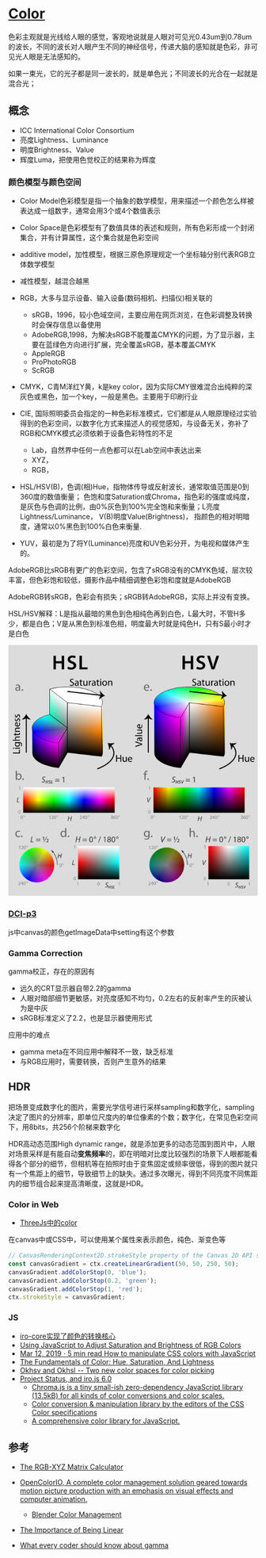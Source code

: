 # [Color](https://www.color.org/index.xalter)

色彩主观就是光线给人眼的感觉，客观地说就是人眼对可见光0.43um到0.78um的波长，不同的波长对人眼产生不同的神经信号，传递大脑的感知就是色彩，非可见光人眼是无法感知的。

如果一束光，它的光子都是同一波长的，就是单色光；不同波长的光合在一起就是混合光；

## 概念

- ICC International Color Consortium
- 亮度Lightness、Luminance
- 明度Brightness、Value
- 辉度Luma，把使用色觉校正的结果称为辉度

### 颜色模型与颜色空间

- Color Model色彩模型是指一个抽象的数学模型，用来描述一个颜色怎么样被表达成一组数字，通常会用3个或4个数值表示
- Color Space是色彩模型有了数值具体的表述和规则，所有色彩形成一个封闭集合，并有计算属性，这个集合就是色彩空间

- additive model，加性模型，根据三原色原理规定一个坐标轴分别代表RGB立体数学模型
- 减性模型，越混合越黑
- RGB，大多与显示设备、输入设备(数码相机、扫描仪)相关联的
    - sRGB，1996，较小色域空间，主要应用在网页浏览，在色彩调整及转换时会保存信息以备使用
    - AdobeRGB,1998，为解决sRGB不能覆盖CMYK的问题，为了显示器，主要在蓝绿色方向进行扩展，完全覆盖sRGB，基本覆盖CMYK
    - AppleRGB
    - ProPhotoRGB
    - ScRGB
- CMYK，C青M洋红Y黄，k是key color，因为实际CMY很难混合出纯粹的深灰色或黑色，加一个key，一般是黑色。主要用于印刷行业
- CIE, 国际照明委员会指定的一种色彩标准模式，它们都是从人眼原理经过实验得到的色彩空间，以数字化方式来描述人的视觉感知，与设备无关，弥补了RGB和CMYK模式必须依赖于设备色彩特性的不足
    - Lab，自然界中任何一点色都可以在Lab空间中表达出来
    - XYZ，
    - RGB，
- HSL/HSV(B)，色调(相)Hue，指物体传导或反射波长，通常取值范围是0到360度的数值衡量； 色饱和度Saturation或Chroma，指色彩的强度或纯度，是灰色与色调的比例，由0%灰色到100%完全饱和来衡量；L亮度Lightness/Luminance， V(B)明度Value(Brightness)， 指颜色的相对明暗度，通常以0%黑色到100%白色来衡量.
- YUV，最初是为了将Y(Luminance)亮度和UV色彩分开，为电视和媒体产生的。


AdobeRGB比sRGB有更广的色彩空间，包含了sRGB没有的CMYK色域，层次较丰富，但色彩饱和较低，摄影作品中精细调整色彩饱和度就是AdobeRGB

AdobeRGB转sRGB，色彩会有损失；sRGB转AdobeRGB，实际上并没有变换。

HSL/HSV解释：L是指从最暗的黑色到色相纯色再到白色，L最大时，不管H多少，都是白色；V是从黑色到标准色相，明度最大时就是纯色H，只有S最小时才是白色

![](../images/cg/hsl_hsv.png)

### [DCI-p3](https://www.color.org/chardata/rgb/DCIP3.xalter)

js中canvas的颜色getImageData中setting有这个参数

### Gamma Correction

gamma校正，存在的原因有

- 远久的CRT显示器自带2.2的gamma
- 人眼对暗部细节更敏感，对亮度感知不均匀，0.2左右的反射率产生的灰被认为是中灰
- sRGB标准定义了2.2，也是显示器使用形式

应用中的难点

- gamma meta在不同应用中解释不一致，缺乏标准
- 与RGB应用时，需要转换，否则产生意外的结果

## HDR

把场景变成数字化的图片，需要光学信号进行采样sampling和数字化，sampling决定了图片的分辨率，即单位尺度内的单位像素的个数；数字化，在常见色彩空间下，用8bits，共256个阶梯来数字化

HDR高动态范围High dynamic range，就是添加更多的动态范围到图片中，人眼对场景采样是有能自动**变焦频率**的，即在明暗对比度比较强烈的场景下人眼都能看得各个部分的细节，但相机等在拍照时由于变焦固定或频率很低，得到的图片就只有一个焦距上的细节，导致细节上的缺失。通过多次曝光，得到不同亮度不同焦距内的细节组合起来提高清晰度，这就是HDR。


### Color in Web

- [ThreeJs中的color](/cg/threejs/color.md)

在canvas中或CSS中，可以使用某个属性来表示颜色，纯色、渐变色等
```js
// CanvasRenderingContext2D.strokeStyle property of the Canvas 2D API specifies the color, gradient, or pattern to use for the strokes (outlines) around shapes.
const canvasGradient = ctx.createLinearGradient(50, 50, 250, 50);
canvasGradient.addColorStop(0, 'blue');
canvasGradient.addColorStop(0.2, 'green');
canvasGradient.addColorStop(1, 'red');
ctx.strokeStyle = canvasGradient;
```

### JS

- [iro-core实现了颜色的转换核心](https://github.com/irojs/iro-core)
- [Using JavaScript to Adjust Saturation and Brightness of RGB Colors](https://css-tricks.com/using-javascript-to-adjust-saturation-and-brightness-of-rgb-colors/#top-of-site)
- [Mar 12, 2019 ⋅ 5 min read How to manipulate CSS colors with JavaScript](https://blog.logrocket.com/how-to-manipulate-css-colors-with-javascript-fb547113a1b8/)
- [The Fundamentals of Color: Hue, Saturation, And Lightness](https://vanseodesign.com/web-design/hue-saturation-and-lightness/)
- [Okhsv and Okhsl -- Two new color spaces for color picking](https://bottosson.github.io/posts/colorpicker/)
- [Project Status, and iro.js 6.0](https://github.com/jaames/iro.js/issues/217#issuecomment-1214403290)
    - [Chroma.js is a tiny small-ish zero-dependency JavaScript library (13.5kB) for all kinds of color conversions and color scales.](https://github.com/gka/chroma.js/)
    - [Color conversion & manipulation library by the editors of the CSS Color specifications ](https://github.com/LeaVerou/color.js)
    - [A comprehensive color library for JavaScript.](https://github.com/Evercoder/culori)

## 参考

- [The RGB-XYZ Matrix Calculator](https://www.russellcottrell.com/photo/matrixCalculator.htm)

- [OpenColorIO, A complete color management solution geared towards motion picture production with an emphasis on visual effects and computer animation.](https://opencolorio.org/)
    - [Blender Color Management](https://docs.blender.org/manual/en/latest/render/color_management.html)

- [The Importance of Being Linear](https://developer.nvidia.com/gpugems/gpugems3/part-iv-image-effects/chapter-24-importance-being-linear)

- [What every coder should know about gamma](https://blog.johnnovak.net/2016/09/21/what-every-coder-should-know-about-gamma/)